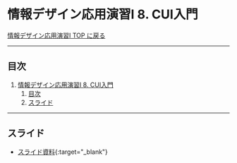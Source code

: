 # 情報デザイン応用演習I 8. CUI入門

[情報デザイン応用演習I TOP に戻る](./index.md)

---

## 目次

1. [情報デザイン応用演習I 8. CUI入門](#情報デザイン応用演習i-8-cui入門)
   1. [目次](#目次)
   2. [スライド](#スライド)

---

## スライド

- [スライド資料](./ida_08slide.pdf){:target="_blank"}

